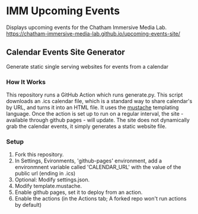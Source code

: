 # IMM Upcoming Events

Displays upcoming events for the Chatham Immersive Media Lab.
https://chatham-immersive-media-lab.github.io/upcoming-events-site/




## Calendar Events Site Generator
Generate static single serving websites for events from a calendar

### How It Works
This repository runs a GitHub Action which runs generate.py. This script downloads an .ics calendar file, which is a standard way to share calendar's by URL, and turns it into an HTML file. It uses the [mustache](https://mustache.github.io/) templating language.
Once the action is set up to run on a regular interval, the site - available through github pages - will update. The site does not dynamically grab the calendar events, it simply generates a static website file.

### Setup
1. Fork this repository.
2. In Settings, Evironments, 'github-pages' environment, add a environmnent variable called 'CALENDAR_URL' with the value of the public url (ending in .ics)
3. Optional: Modify settings.json. 
4. Modify template.mustache.
5. Enable github pages, set it to deploy from an action.
6. Enable the actions (in the Actions tab; A forked repo won't run actions by default)
